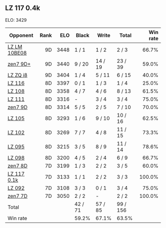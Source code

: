 ## LZ 117 0.4k ##

ELO: 3429

Opponent | Rank | ELO | Black | Write | Total | Win rate
---------|-----:|----:|-------|-------|-------|-------:
[LZ LM 10BE08](LZ%20LM%2010BE08.md) | 9D | 3448 | 1 / 1 | 1 / 2 | 2 / 3 | 66.7%
[zen7 9D+](zen7%209D+.md) | 9D | 3440 | 9 / 20 | 14 / 19 | 23 / 39 | 59.0%
[LZ ZQ i8](LZ%20ZQ%20i8.md) | 9D | 3404 | 1 / 4 | 5 / 11 | 6 / 15 | 40.0%
[LZ 116](LZ%20116.md) | 8D | 3397 | 0 / 1 | 1 / 3 | 1 / 4 | 25.0%
[LZ 108](LZ%20108.md) | 8D | 3358 | 4 / 7 | 4 / 6 | 8 / 13 | 61.5%
[LZ 111](LZ%20111.md) | 8D | 3316 | - | 3 / 4 | 3 / 4 | 75.0%
[zen7 9D](zen7%209D.md) | 8D | 3314 | 5 / 5 | 2 / 5 | 7 / 10 | 70.0%
[LZ 105](LZ%20105.md) | 8D | 3293 | 1 / 6 | 9 / 10 | 10 / 16 | 62.5%
[LZ 102](LZ%20102.md) | 8D | 3269 | 7 / 7 | 4 / 8 | 11 / 15 | 73.3%
[LZ 095](LZ%20095.md) | 8D | 3215 | 3 / 5 | 8 / 9 | 11 / 14 | 78.6%
[LZ 098](LZ%20098.md) | 8D | 3200 | 4 / 5 | 2 / 4 | 6 / 9 | 66.7%
[zen7 8D](zen7%208D.md) | 7D | 3199 | 1 / 3 | 2 / 2 | 3 / 5 | 60.0%
[LZ 117 0.1k](LZ%20117%200.1k.md) | 7D | 3133 | 1 / 1 | 2 / 2 | 3 / 3 | 100.0%
[LZ 092](LZ%20092.md) | 7D | 3108 | 3 / 3 | 0 / 1 | 3 / 4 | 75.0%
[zen7 7D](zen7%207D.md) | 7D | 3050 | 2 / 2 | - | 2 / 2 | 100.0%
Total | | | 42 / 71 | 57 / 85 | 99 / 156 | 
Win rate| | | 59.2% | 67.1% | 63.5% | 
